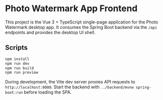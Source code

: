 ﻿# Photo Watermark App Frontend

This project is the Vue 3 + TypeScript single-page application for the Photo Watermark desktop app. It consumes the Spring Boot backend via the `/api` endpoints and provides the desktop UI shell.

## Scripts

```bash
npm install
npm run dev
npm run build
npm run preview
```

During development, the Vite dev server proxies API requests to `http://localhost:8080`. Start the backend with `../backend/mvnw spring-boot:run` before loading the SPA.
